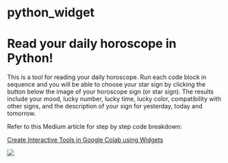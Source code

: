 # python_widget
# Read your daily horoscope in Python!

This is a tool for reading your daily horoscope. Run each code block in sequence and you will be able to choose your star sign by clicking the button below the image of your horoscope sign (or star sign). The results include your mood, lucky number, lucky time, lucky color, compatibility with other signs, and the description of your sign for yesterday, today and tomorrow.

Refer to this Medium article for step by step code breakdown:

[Create Interactive Tools in Google Colab using Widgets](https://towardsdatascience.com/create-interactive-tools-in-google-colab-using-widgets-8a1a504d3b7e?sk=6fe594de56b343e5681275fb11e4b6b6)


![](GIF_Animation.GIF)
